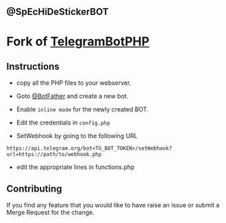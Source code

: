 ## @SpEcHiDeStickerBOT

# Fork of [TelegramBotPHP](https://github.com/Eleirbag89/TelegramBotPHP)

## Instructions

- copy all the PHP files to your webserver.

- Goto [@BotFather](https://t.me/BotFather) and create a new bot.

- Enable `inline mode` for the newly created BOT.

- Edit the credentials in `config.php`

- SetWebhook by going to the following URL

```
https://api.telegram.org/bot<TG_BOT_TOKEN>/setWebhook?url=https://path/to/webhook.php
```

- edit the appropriate lines in functions.php

## Contributing

If you find any feature that you would like to have raise an issue or submit a Merge Request for the change.
